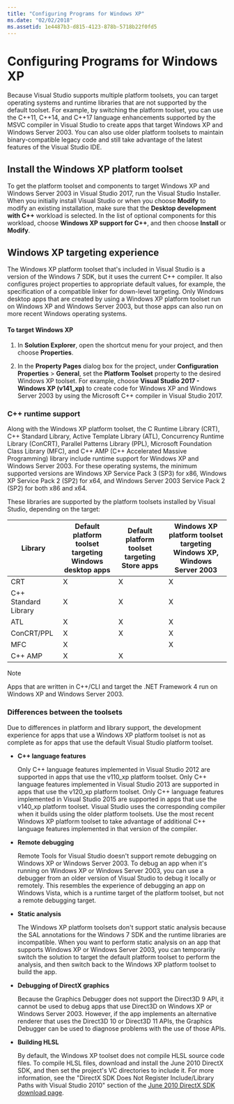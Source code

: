 ```yaml
---
title: "Configuring Programs for Windows XP"
ms.date: "02/02/2018"
ms.assetid: 1e4487b3-d815-4123-878b-5718b22f0fd5
---
```

# Configuring Programs for Windows XP

Because Visual Studio supports multiple platform toolsets, you can target operating systems and runtime libraries that are not supported by the default toolset. For example, by switching the platform toolset, you can use the C++11, C++14, and C++17 language enhancements supported by the MSVC compiler in Visual Studio to create apps that target Windows XP and Windows Server 2003. You can also use older platform toolsets to maintain binary-compatible legacy code and still take advantage of the latest features of the Visual Studio IDE.

## Install the Windows XP platform toolset

To get the platform toolset and components to target Windows XP and Windows Server 2003 in Visual Studio 2017, run the Visual Studio Installer. When you initially install Visual Studio or when you choose **Modify** to modify an existing installation, make sure that the **Desktop development with C++** workload is selected. In the list of optional components for this workload, choose **Windows XP support for C++**, and then choose **Install** or **Modify**.

## Windows XP targeting experience

The Windows XP platform toolset that's included in Visual Studio is a version of the Windows 7 SDK, but it uses the current C++ compiler. It also configures project properties to appropriate default values, for example, the specification of a compatible linker for down-level targeting. Only Windows desktop apps that are created by using a Windows XP platform toolset run on Windows XP and Windows Server 2003, but those apps can also run on more recent Windows operating systems.

#### To target Windows XP

1. In **Solution Explorer**, open the shortcut menu for your project, and then choose **Properties**.

1. In the **Property Pages** dialog box for the project, under **Configuration Properties** > **General**, set the **Platform Toolset** property to the desired Windows XP toolset. For example, choose **Visual Studio 2017 - Windows XP (v141_xp)** to create code for Windows XP and Windows Server 2003 by using the Microsoft C++ compiler in Visual Studio 2017.

### C++ runtime support

Along with the Windows XP platform toolset, the C Runtime Library (CRT), C++ Standard Library, Active Template Library (ATL), Concurrency Runtime Library (ConCRT), Parallel Patterns Library (PPL), Microsoft Foundation Class Library (MFC), and C++ AMP (C++ Accelerated Massive Programming) library include runtime support for Windows XP and Windows Server 2003. For these operating systems, the minimum supported versions are Windows XP Service Pack 3 (SP3) for x86, Windows XP Service Pack 2 (SP2) for x64, and Windows Server 2003 Service Pack 2 (SP2) for both x86 and x64.

These libraries are supported by the platform toolsets installed by Visual Studio, depending on the target:

|Library|Default platform toolset targeting Windows desktop apps|Default platform toolset targeting Store apps|Windows XP platform toolset targeting Windows XP, Windows Server 2003|
|---|---|---|---|
|CRT|X|X|X|
|C++ Standard Library|X|X|X|
|ATL|X|X|X|
|ConCRT/PPL|X|X|X|
|MFC|X||X|
|C++ AMP|X|X||

> [!NOTE]
> Apps that are written in C++/CLI and target the .NET Framework 4 run on Windows XP and Windows Server 2003.

### Differences between the toolsets

Due to differences in platform and library support, the development experience for apps that use a Windows XP platform toolset is not as complete as for apps that use the default Visual Studio platform toolset.

- **C++ language features**

   Only C++ language features implemented in Visual Studio 2012 are supported in apps that use the v110\_xp platform toolset. Only C++ language features implemented in Visual Studio 2013 are supported in apps that use the v120\_xp platform toolset. Only C++ language features implemented in Visual Studio 2015 are supported in apps that use the v140\_xp platform toolset. Visual Studio uses the corresponding compiler when it builds using the older platform toolsets. Use the most recent Windows XP platform toolset to take advantage of additional C++ language features implemented in that version of the compiler.

- **Remote debugging**

   Remote Tools for Visual Studio doesn't support remote debugging on Windows XP or Windows Server 2003. To debug an app when it's running on Windows XP or Windows Server 2003, you can use a debugger from an older version of Visual Studio to debug it locally or remotely. This resembles the experience of debugging an app on Windows Vista, which is a runtime target of the platform toolset, but not a remote debugging target.

- **Static analysis**

   The Windows XP platform toolsets don't support static analysis because the SAL annotations for the Windows 7 SDK and the runtime libraries are incompatible. When you want to perform static analysis on an app that supports Windows XP or Windows Server 2003, you can temporarily switch the solution to target the default platform toolset to perform the analysis, and then switch back to the Windows XP platform toolset to build the app.

- **Debugging of DirectX graphics**

   Because the Graphics Debugger does not support the Direct3D 9 API, it cannot be used to debug apps that use Direct3D on Windows XP or Windows Server 2003. However, if the app implements an alternative renderer that uses the Direct3D 10 or Direct3D 11 APIs, the Graphics Debugger can be used to diagnose problems with the use of those APIs.

- **Building HLSL**

   By default, the Windows XP toolset does not compile HLSL source code files. To compile HLSL files, download and install the June 2010 DirectX SDK, and then set the project's VC directories to include it. For more information, see the "DirectX SDK Does Not Register Include/Library Paths with Visual Studio 2010" section of the [June 2010 DirectX SDK download page](http://www.microsoft.com/download/details.aspx?displaylang=en&id=6812).
